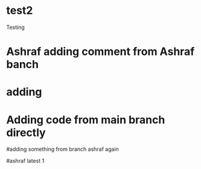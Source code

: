 # test2
Testing

# Ashraf adding comment from Ashraf banch
# adding
# Adding code from main branch directly

#adding something from branch ashraf again

#ashraf latest 1